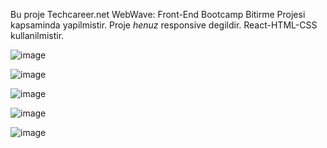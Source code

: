 Bu proje Techcareer.net WebWave: Front-End Bootcamp Bitirme Projesi kapsaminda yapilmistir. Proje *henuz* responsive degildir.
React-HTML-CSS kullanilmistir. 

![image](https://github.com/user-attachments/assets/c833d102-f2aa-4a69-9d71-eb7c6a831f01)

![image](https://github.com/user-attachments/assets/f1f7deaf-5e73-4466-9f83-9503e8387756)

![image](https://github.com/user-attachments/assets/4d75540d-c97a-44de-9494-999f7b812a5e)

![image](https://github.com/user-attachments/assets/68973dad-69e7-4787-a52e-95741d3dff2c)

![image](https://github.com/user-attachments/assets/868491d5-2211-4fe5-b8fe-473139dab817)




